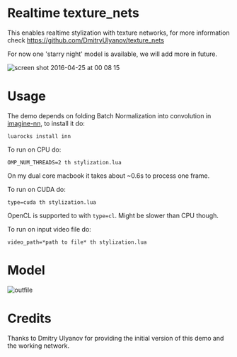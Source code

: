 Realtime texture_nets
================

This enables realtime stylization with texture networks, for more information check https://github.com/DmitryUlyanov/texture_nets

For now one 'starry night' model is available, we will add more in future.

![screen shot 2016-04-25 at 00 08 15](https://cloud.githubusercontent.com/assets/4953728/14781476/fa8a7c1a-0ae2-11e6-88fb-10e2bf418d86.png)

# Usage

The demo depends on folding Batch Normalization into convolution in [imagine-nn](https://github.com/szagoruyko/imagine-nn), to install it do:

```
luarocks install inn
```

To run on CPU do:

```
OMP_NUM_THREADS=2 th stylization.lua
```

On my dual core macbook it takes about ~0.6s to process one frame.

To run on CUDA do:

```
type=cuda th stylization.lua
```

OpenCL is supported to with `type=cl`. Might be slower than CPU though.

To run on input video file do:

```
video_path=*path to file* th stylization.lua
```

# Model 

![outfile](https://cloud.githubusercontent.com/assets/4953728/14781485/02f31ad8-0ae3-11e6-9cdc-8660c34384b3.png)

# Credits

Thanks to Dmitry Ulyanov for providing the initial version of this demo and the working network.

